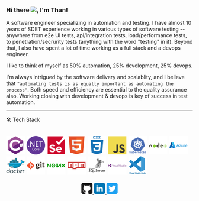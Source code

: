 ### Hi there <img src="https://raw.githubusercontent.com/MartinHeinz/MartinHeinz/master/wave.gif" width="30px">, I'm Than!

A software engineer specializing in automation and testing. I have almost 10 years of SDET experience working in various types of software testing -- anywhere from e2e UI tests, api/integration tests, load/performance tests, to penetration/secrurity tests (anything with the word "testing" in it). Beyond that, I also have spent a lot of time working as a full stack and a devops engineer.

I like to think of myself as 50% automation, 25% development, 25% devops. 

I'm always intrigued by the software delivery and scalablity, and I believe that `"automating tests is as equally important as automating the process"`. Both speed and efficiency are essential to the quality assurance also. Working closing with development & devops is key of success in test automation.

---
🛠 Tech Stack

<img src="https://github.com/devicons/devicon/blob/master/icons/csharp/csharp-original.svg" alt="csharp" width="50" height="50"/> <img src="https://github.com/devicons/devicon/blob/master/icons/dotnetcore/dotnetcore-original.svg" alt="dotnetcore" width="50" height="50" /> <img src="https://github.com/devicons/devicon/blob/master/icons/selenium/selenium-original.svg" alt="selenium" width="50" height="50" /> <img src="https://github.com/devicons/devicon/blob/master/icons/html5/html5-original.svg" alt="HTML" width="50" height="50"/>  <img src="https://github.com/devicons/devicon/blob/master/icons/css3/css3-plain-wordmark.svg" alt="CSS" width="50" height="50"/> <img src="https://github.com/devicons/devicon/blob/master/icons/javascript/javascript-original.svg" alt="JavaScript" width="50" height="50"/> <img src="https://github.com/devicons/devicon/blob/master/icons/kubernetes/kubernetes-plain-wordmark.svg" alt="kubernetes" width="50" height="50" /> <img src="https://github.com/devicons/devicon/blob/master/icons/nodejs/nodejs-original-wordmark.svg" alt="nodejs" width="50" height="50" />  <img src="https://github.com/devicons/devicon/blob/master/icons/azure/azure-original-wordmark.svg" alt="azure" width="50" height="50" /> <img src="https://github.com/devicons/devicon/blob/master/icons/docker/docker-original-wordmark.svg" alt="docker" width="50" height="50" /> <img src="https://github.com/devicons/devicon/blob/master/icons/git/git-original-wordmark.svg" alt="git" width="50" height="50" /> <img src="https://github.com/devicons/devicon/blob/master/icons/nginx/nginx-original.svg" alt="nginx" width="50" height="50" /> <img src="https://github.com/devicons/devicon/blob/master/icons/npm/npm-original-wordmark.svg" alt="npm" width="50" height="50"/> <img src="https://github.com/devicons/devicon/blob/master/icons/microsoftsqlserver/microsoftsqlserver-plain-wordmark.svg" alt="mssql" width="50" height="50"/> <img src="https://github.com/devicons/devicon/blob/master/icons/visualstudio/visualstudio-plain-wordmark.svg" alt="visual studio" width="50" height="50"/> <img src="https://github.com/devicons/devicon/blob/master/icons/vscode/vscode-original-wordmark.svg" alt="vscode" width="50" height="50"/> 
---
<p align="center">
    <a href="https://github.com/TBPer"><img src="https://github.com/edent/SuperTinyIcons/blob/master/images/svg/github.svg" alt="GitHub Profile" width="30" height="30" />
  </a>
  <a href="https://www.linkedin.com/in/tbper"><img src="https://github.com/edent/SuperTinyIcons/blob/master/images/svg/linkedin.svg" alt="LinkedIn Profile" width="30" height="30" />
  </a>
  <a href="https://twitter.com/PerTBoonmee"><img src="https://github.com/edent/SuperTinyIcons/blob/master/images/svg/twitter.svg" alt="Twitter Profile" width="30" height="30" />
  </a>
</p> 
<!--
**TBPer/tbper** is a ✨ _special_ ✨ repository because its `README.md` (this file) appears on your GitHub profile.

Here are some ideas to get you started:

- 🔭 I’m currently working on ...
- 🌱 I’m currently learning ...
- 👯 I’m looking to collaborate on ...
- 🤔 I’m looking for help with ...
- 💬 Ask me about ...
- 📫 How to reach me: ...
- 😄 Pronouns: ...
- ⚡ Fun fact: ...
-->
